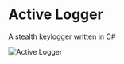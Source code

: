 # Active Logger
A stealth keylogger written in C#

![Active Logger](https://cloud.githubusercontent.com/assets/9437726/6993458/3dd9f3f8-dafe-11e4-81da-0f612a0b3199.png)
